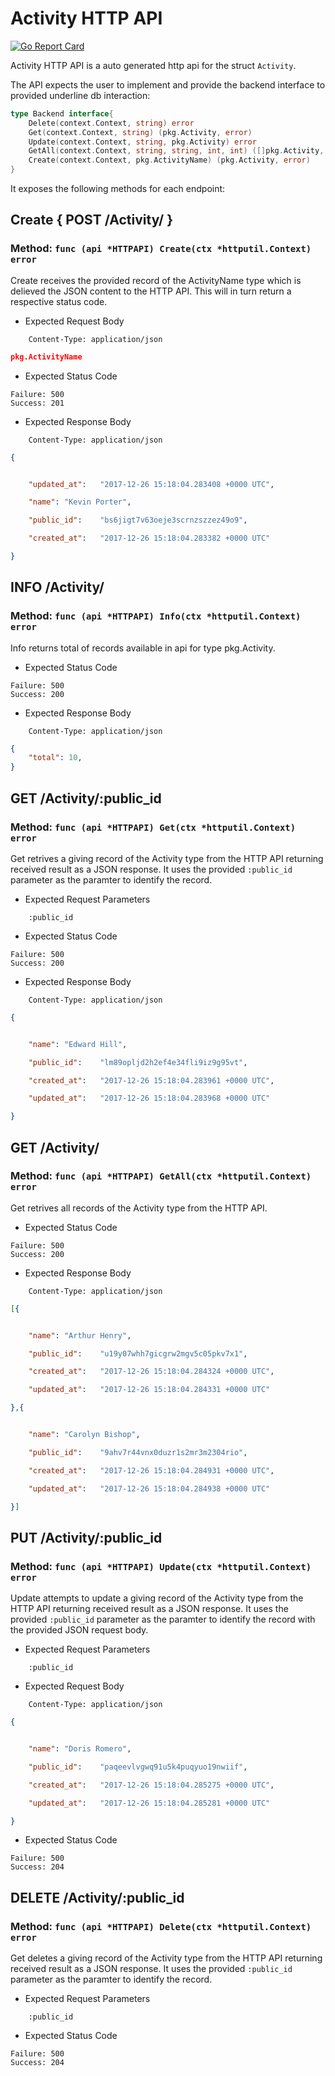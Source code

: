 Activity HTTP API 
===============================

[![Go Report Card](https://goreportcard.com/badge/github.com/gokit/tenancykit/pkg/resources/activityapi)](https://goreportcard.com/report/github.com/gokit/tenancykit/pkg/resources/activityapi)

Activity HTTP API is a auto generated http api for the struct `Activity`.

The API expects the user to implement and provide the backend interface to provided underline db interaction:

```go
type Backend interface{
    Delete(context.Context, string) error
    Get(context.Context, string) (pkg.Activity, error)
    Update(context.Context, string, pkg.Activity) error
    GetAll(context.Context, string, string, int, int) ([]pkg.Activity, int, error)
    Create(context.Context, pkg.ActivityName) (pkg.Activity, error)
}
```

It exposes the following methods for each endpoint:

## Create { POST /Activity/ }
### Method: `func (api *HTTPAPI) Create(ctx *httputil.Context) error`

Create receives the provided record of the ActivityName type which is delieved the 
JSON content to the HTTP API. This will in turn return a respective status code.

- Expected Request Body

```http
    Content-Type: application/json
```

```json
pkg.ActivityName
```

- Expected Status Code

```
Failure: 500
Success: 201
```

- Expected Response Body

```http
    Content-Type: application/json
```

```json
{


    "updated_at":	"2017-12-26 15:18:04.283408 +0000 UTC",

    "name":	"Kevin Porter",

    "public_id":	"bs6jigt7v63oeje3scrnzszzez49o9",

    "created_at":	"2017-12-26 15:18:04.283382 +0000 UTC"

}
```

## INFO /Activity/
### Method: `func (api *HTTPAPI) Info(ctx *httputil.Context) error`

Info returns total of records available in api for type pkg.Activity.

- Expected Status Code

```
Failure: 500
Success: 200
```

- Expected Response Body

```http
    Content-Type: application/json
```

```json
{
    "total": 10,
}
```

## GET /Activity/:public_id
### Method: `func (api *HTTPAPI) Get(ctx *httputil.Context) error`

Get retrives a giving record of the Activity type from the HTTP API returning received result as a JSON
response. It uses the provided `:public_id` parameter as the paramter to identify the record.

- Expected Request Parameters

```
    :public_id
```

- Expected Status Code

```
Failure: 500
Success: 200
```

- Expected Response Body

```http
    Content-Type: application/json
```

```json
{


    "name":	"Edward Hill",

    "public_id":	"lm89opljd2h2ef4e34fli9iz9g95vt",

    "created_at":	"2017-12-26 15:18:04.283961 +0000 UTC",

    "updated_at":	"2017-12-26 15:18:04.283968 +0000 UTC"

}
```

## GET /Activity/
### Method: `func (api *HTTPAPI) GetAll(ctx *httputil.Context) error`

Get retrives all records of the Activity type from the HTTP API.

- Expected Status Code

```
Failure: 500
Success: 200
```

- Expected Response Body

```http
    Content-Type: application/json
```

```json
[{


    "name":	"Arthur Henry",

    "public_id":	"u19y07whh7gicgrw2mgv5c05pkv7x1",

    "created_at":	"2017-12-26 15:18:04.284324 +0000 UTC",

    "updated_at":	"2017-12-26 15:18:04.284331 +0000 UTC"

},{


    "name":	"Carolyn Bishop",

    "public_id":	"9ahv7r44vnx0duzr1s2mr3m2304rio",

    "created_at":	"2017-12-26 15:18:04.284931 +0000 UTC",

    "updated_at":	"2017-12-26 15:18:04.284938 +0000 UTC"

}]
```

## PUT /Activity/:public_id
### Method: `func (api *HTTPAPI) Update(ctx *httputil.Context) error`

Update attempts to update a giving record of the Activity type from the HTTP API returning received result as a JSON
response. It uses the provided `:public_id` parameter as the paramter to identify the record with the provided JSON request body.

- Expected Request Parameters

```
    :public_id
```

- Expected Request Body

```http
    Content-Type: application/json
```

```json
{


    "name":	"Doris Romero",

    "public_id":	"paqeevlvgwq91u5k4puqyuo19nwiif",

    "created_at":	"2017-12-26 15:18:04.285275 +0000 UTC",

    "updated_at":	"2017-12-26 15:18:04.285281 +0000 UTC"

}
```

- Expected Status Code

```
Failure: 500
Success: 204
```

## DELETE /Activity/:public_id
### Method: `func (api *HTTPAPI) Delete(ctx *httputil.Context) error`

Get deletes a giving record of the Activity type from the HTTP API returning received result as a JSON
response. It uses the provided `:public_id` parameter as the paramter to identify the record.

- Expected Request Parameters

```
    :public_id
```

- Expected Status Code

```
Failure: 500
Success: 204
```

